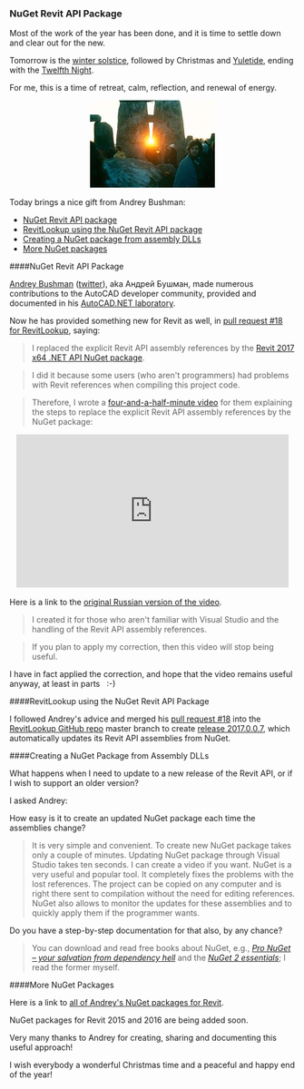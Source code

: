 <head>
<meta http-equiv="Content-Type" content="text/html; charset=utf-8">
<link rel="stylesheet" type="text/css" href="bc.css">
<script src="run_prettify.js" type="text/javascript"></script>
<!--
<script src="https://google-code-prettify.googlecode.com/svn/loader/run_prettify.js" type="text/javascript"></script>
-->
</head>

<!---

NuGet Revit API Package #RevitAPI @AutodeskRevit #aec #bim #dynamobim @AutodeskForge @AndreyBushman

Most of the work of the year has been done, and it is time to settle down and clear out for the new.
Tomorrow is the winter solstice, followed by Christmas and Yuletide, ending with the Twelfth Night.
For me, this is a time of retreat, calm, reflection, and renewal of energy.
Today brings a nice gift from Andrey Bushman
&ndash; NuGet Revit API package
&ndash; RevitLookup using the NuGet Revit API package
&ndash; Creating a NuGet package from assembly DLLs
&ndash; More NuGet packages...

-->

### NuGet Revit API Package

Most of the work of the year has been done, and it is time to settle down and clear out for the new.

Tomorrow is the [winter solstice](https://en.wikipedia.org/wiki/Winter_solstice),
followed by Christmas and
[Yuletide](https://en.wikipedia.org/wiki/Yule), ending with
the [Twelfth Night](https://en.wikipedia.org/wiki/Twelfth_Night_(holiday)).

For me, this is a time of retreat, calm, reflection, and renewal of energy.

<center>
<img src="img/220px-StonehengeSunrise1980s.jpg" alt="Sunrise at Stonehenge on the Winter Solstice" width="220"/>
</center>

Today brings a nice gift from Andrey Bushman:

- [NuGet Revit API package](#2)
- [RevitLookup using the NuGet Revit API package](#3)
- [Creating a NuGet package from assembly DLLs](#4)
- [More NuGet packages](#5)


####<a name="2"></a>NuGet Revit API Package

[Andrey Bushman](http://bushman-andrey.blogspot.ru) ([twitter](https://twitter.com/AndreyBushman)),
aka Андрей Бушман, made numerous contributions to the AutoCAD developer community, provided and documented in 
his [AutoCAD.NET laboratory](https://sites.google.com/site/bushmansnetlaboratory).

Now he has provided something new for Revit as well,
in [pull request #18 for RevitLookup](https://github.com/jeremytammik/RevitLookup/pull/18),
saying:

> I replaced the explicit Revit API assembly references by the [Revit 2017 x64 .NET API NuGet package](https://www.nuget.org/packages/Revit-2017x64.Base).

> I did it because some users (who aren't programmers) had problems with Revit references when compiling this project code.

> Therefore, I wrote a [four-and-a-half-minute video](https://youtu.be/N0itQZDUEeA) for them explaining the steps to replace the explicit Revit API assembly references by the NuGet package:

<center>
<iframe width="480" height="270" src="https://www.youtube.com/embed/N0itQZDUEeA?rel=0" frameborder="0" allowfullscreen></iframe>
</center>

Here is a link to the [original Russian version of the video](https://youtu.be/ajgSGp6gp5E).

> I created it for those who aren't familiar with Visual Studio and the handling of the Revit API assembly references.

> If you plan to apply my correction, then this video will stop being useful.

I have in fact applied the correction, and hope that the video remains useful anyway, at least in parts &nbsp; :-)


####<a name="3"></a>RevitLookup using the NuGet Revit API Package

I followed Andrey's advice and merged
his [pull request #18](https://github.com/jeremytammik/RevitLookup/pull/18) into
the [RevitLookup GitHub repo](https://github.com/jeremytammik/RevitLookup) master branch to
create [release 2017.0.0.7](https://github.com/jeremytammik/RevitLookup/releases/tag/2017.0.0.7),
which automatically updates its Revit API assemblies from NuGet.


####<a name="4"></a>Creating a NuGet Package from Assembly DLLs

What happens when I need to update to a new release of the Revit API, or if I wish to support an older version?

I asked Andrey:

How easy is it to create an updated NuGet package each time the assemblies change?

> It is very simple and convenient.
To create new NuGet package takes only a couple of minutes.
Updating NuGet package through Visual Studio takes ten seconds.
I can create a video if you want.
NuGet is a very useful and popular tool.
It completely fixes the problems with the lost references.
The project can be copied on any computer and is right there sent to compilation without the need for editing references.
NuGet also allows to monitor the updates for these assemblies and to quickly apply them if the programmer wants. 

Do you have a step-by-step documentation for that also, by any chance?

> You can download and read free books about NuGet,
e.g., *[Pro NuGet &ndash; your salvation from dependency hell](http://www.allitebooks.com/pro-nuget-2nd-edition/)*
and the *[NuGet 2 essentials](http://www.allitebooks.com/nuget-2-essentials/)*;
I read the former myself.


####<a name="5"></a>More NuGet Packages

Here is a link to [all of Andrey's NuGet packages for Revit](https://www.nuget.org/packages?q=owner%3A%22Bush%22+tags%3A%22revit%22).

NuGet packages for Revit 2015 and 2016 are being added soon.

Very many thanks to Andrey for creating, sharing and documenting this useful approach!

I wish everybody a wonderful Christmas time and a peaceful and happy end of the year!

